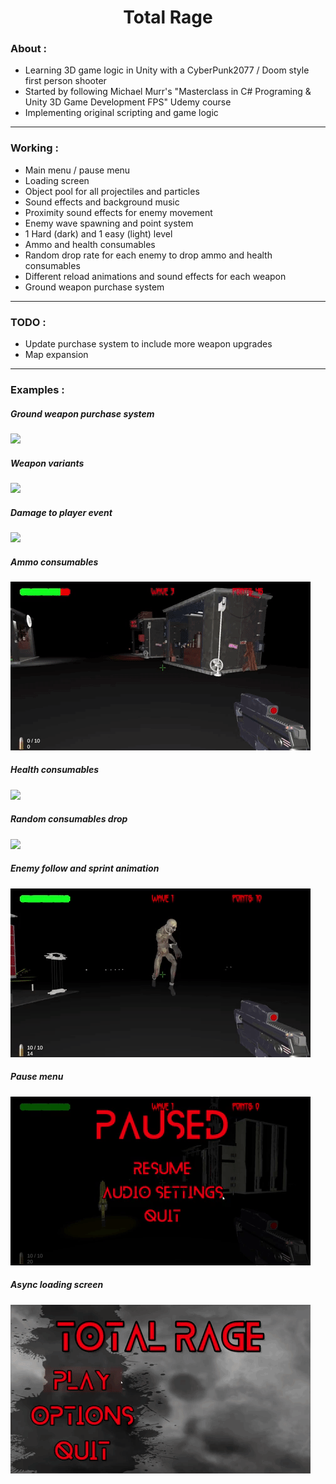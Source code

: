 <h1 align="center">
Total Rage
</h1>

<h3>
About :
</h3>

- Learning 3D game logic in Unity with a CyberPunk2077 / Doom style first person shooter
- Started by following Michael Murr's "Masterclass in C# Programing & Unity 3D Game Development FPS" Udemy course
- Implementing original scripting and game logic

---

<h3>
Working :
</h3>

- Main menu / pause menu
- Loading screen
- Object pool for all projectiles and particles
- Sound effects and background music
- Proximity sound effects for enemy movement
- Enemy wave spawning and point system
- 1 Hard (dark) and 1 easy (light) level
- Ammo and health consumables
- Random drop rate for each enemy to drop ammo and health consumables
- Different reload animations and sound effects for each weapon
- Ground weapon purchase system

---

<h3>
TODO :
</h3>

- Update purchase system to include more weapon upgrades 
- Map expansion

---

<h3>
Examples :
</h3>

<h5>
Ground weapon purchase system
</h5>
<img src="https://github.com/CLBRITTON2/Total-Rage/blob/main/TotalRage/TotalRageClips/TotalRagePurchaseSystem20221003.gif"/>

<h5>
Weapon variants
</h5>
<img src="https://github.com/CLBRITTON2/Total-Rage/blob/main/TotalRage/TotalRageClips/TotalRageARUpgrade.gif"/>

<h5>
Damage to player event
</h5>
<img src="https://github.com/CLBRITTON2/Total-Rage/blob/main/TotalRage/TotalRageClips/TotalRageDamageEvent20221003.gif"/>

<h5>
Ammo consumables
</h5>
<img src="https://github.com/CLBRITTON2/Total-Rage/blob/main/TotalRage/TotalRageClips/TotalRageAmmoConsumables.gif"/>

<h5>
Health consumables
</h5>
<img src="https://github.com/CLBRITTON2/Total-Rage/blob/main/TotalRage/TotalRageClips/TotalRageHealthConsumables.gif"/>

<h5>
Random consumables drop
</h5>
<img src="https://github.com/CLBRITTON2/Total-Rage/blob/main/TotalRage/TotalRageClips/TotalRageRandomConsumablesDrop.gif"/>

<h5>
Enemy follow and sprint animation
</h5>
<img src="https://github.com/CLBRITTON2/Total-Rage/blob/main/TotalRage/TotalRageClips/TotalRageEnemySprintAndFollow.gif"/>

<h5>
Pause menu
</h5>
<img src="https://github.com/CLBRITTON2/Total-Rage/blob/main/TotalRage/TotalRageClips/TotalRagePauseMenuFunctionality.gif"/>

<h5>
Async loading screen
</h5>
<img src="https://github.com/CLBRITTON2/Total-Rage/blob/main/TotalRage/TotalRageClips/TotalRageAsyncLoadScreen.gif"/>
